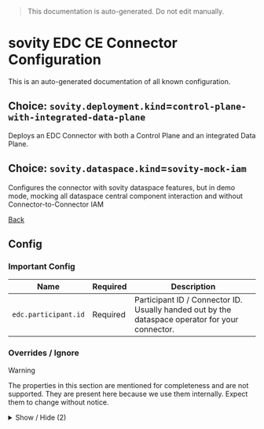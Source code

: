 > This documentation is auto-generated. Do not edit manually.

# sovity EDC CE Connector Configuration

This is an auto-generated documentation of all known configuration.

## Choice: `sovity.deployment.kind`=`control-plane-with-integrated-data-plane`

Deploys an EDC Connector with both a Control Plane and an integrated Data Plane.

## Choice: `sovity.dataspace.kind`=`sovity-mock-iam`

Configures the connector with sovity dataspace features, but in demo mode, mocking all dataspace central component interaction and without Connector-to-Connector IAM

[Back](../README.md)

## Config

### Important Config

| Name                 | Required | Description                                                                                     |
|----------------------|----------|-------------------------------------------------------------------------------------------------|
| `edc.participant.id` | Required | Participant ID / Connector ID. Usually handed out by the dataspace operator for your connector. |


### Overrides / Ignore

> [!WARNING]
> The properties in this section are mentioned for completeness and are not supported.
> They are present here because we use them internally.
> Expect them to change without notice.

<details><summary>Show / Hide (2)</summary>

| Name                                           | Required                | Description                                                                       |
|------------------------------------------------|-------------------------|-----------------------------------------------------------------------------------|
| `edc.agent.identity.key`                       | Defaults to `client_id` | OAuth2 / DAPS: Access token claim name that must coincide with the Participant ID |
| `sovity.contract.termination.thread.pool_size` | Defaults to `10`        | The number of contracts messages that can be simultaneously processed             |


</details>

